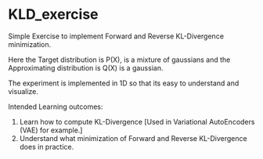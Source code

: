 # KLD_exercise
Simple Exercise to implement Forward and Reverse KL-Divergence minimization.

Here the Target distribution is P(X), is a mixture of gaussians
and the Approximating distribution is Q(X) is a gaussian.

The experiment is implemented in 1D so that its easy to understand and visualize.

Intended Learning outcomes:
1. Learn how to compute KL-Divergence [Used in Variational AutoEncoders (VAE) for example.]
2. Understand what minimization of Forward and Reverse KL-Divergence does in practice.
 
